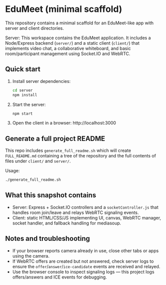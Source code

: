 # EduMeet (minimal scaffold)

This repository contains a minimal scaffold for an EduMeet-like app with server and client directories.

Server:
This workspace contains the EduMeet application. It includes a Node/Express backend (`server/`) and a static client (`client/`) that implements video chat, a collaborative whiteboard, and basic room/participant management using Socket.IO and WebRTC.

Quick start
-----------

1. Install server dependencies:

   ```bash
   cd server
   npm install
   ```

2. Start the server:

   ```bash
   npm start
   ```

3. Open the client in a browser: http://localhost:3000

Generate a full project README
------------------------------

This repo includes `generate_full_readme.sh` which will create `FULL_README.md` containing a tree of the repository and the full contents of files under `client/` and `server/`.

Usage:

```bash
./generate_full_readme.sh
```

What this snapshot contains
--------------------------

- Server: Express + Socket.IO controllers and a `socketController.js` that handles room join/leave and relays WebRTC signaling events.
- Client: static HTML/CSS/JS implementing UI, canvas, WebRTC manager, socket handler, and fallback handling for mediasoup.

Notes and troubleshooting
-------------------------
- If your browser reports camera already in use, close other tabs or apps using the camera.
- If WebRTC offers are created but not answered, check server logs to ensure the `offer`/`answer`/`ice-candidate` events are received and relayed.
- Use the browser console to inspect signaling logs — this project logs offers/answers and ICE events for debugging.
